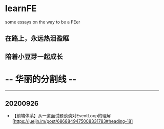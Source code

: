 # learnFE
some essays on the way to be a FEer

## 在路上，永远热泪盈眶
## 陪着小豆芽一起成长

# -- 华丽的分割线 --

---

## 20200926
+ 【前端体系】从一道面试题谈谈对EventLoop的理解[https://juejin.im/post/6868849475008331783#heading-18]
